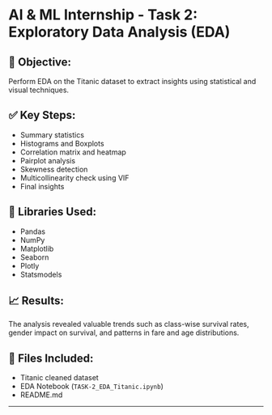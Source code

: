 # AI & ML Internship - Task 2: Exploratory Data Analysis (EDA)

## 📌 Objective:
Perform EDA on the Titanic dataset to extract insights using statistical and visual techniques.

## ✅ Key Steps:
- Summary statistics
- Histograms and Boxplots
- Correlation matrix and heatmap
- Pairplot analysis
- Skewness detection
- Multicollinearity check using VIF
- Final insights

## 🧰 Libraries Used:
- Pandas
- NumPy
- Matplotlib
- Seaborn
- Plotly
- Statsmodels

## 📈 Results:
The analysis revealed valuable trends such as class-wise survival rates, gender impact on survival, and patterns in fare and age distributions.

## 📁 Files Included:
- Titanic cleaned dataset
- EDA Notebook (`TASK-2_EDA_Titanic.ipynb`)
- README.md

---

